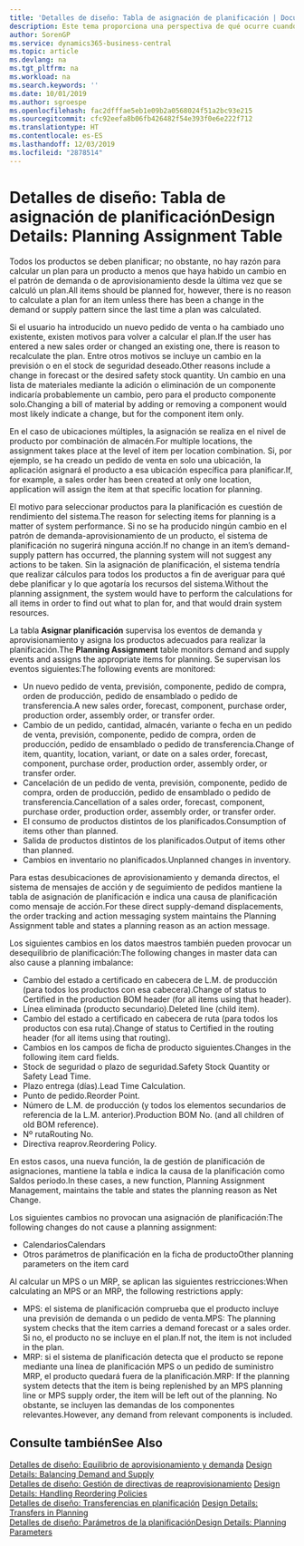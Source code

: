 ```yaml
---
title: 'Detalles de diseño: Tabla de asignación de planificación | Documentos de Microsoft'
description: Este tema proporciona una perspectiva de qué ocurre cuando se modifica la forma en que realiza un plan para un producto.
author: SorenGP
ms.service: dynamics365-business-central
ms.topic: article
ms.devlang: na
ms.tgt_pltfrm: na
ms.workload: na
ms.search.keywords: ''
ms.date: 10/01/2019
ms.author: sgroespe
ms.openlocfilehash: fac2dfffae5eb1e09b2a0568024f51a2bc93e215
ms.sourcegitcommit: cfc92eefa8b06fb426482f54e393f0e6e222f712
ms.translationtype: HT
ms.contentlocale: es-ES
ms.lasthandoff: 12/03/2019
ms.locfileid: "2878514"
---
```

# <a name="design-details-planning-assignment-table"></a><span data-ttu-id="33700-103">Detalles de diseño: Tabla de asignación de planificación</span><span class="sxs-lookup"><span data-stu-id="33700-103">Design Details: Planning Assignment Table</span></span>
<span data-ttu-id="33700-104">Todos los productos se deben planificar; no obstante, no hay razón para calcular un plan para un producto a menos que haya habido un cambio en el patrón de demanda o de aprovisionamiento desde la última vez que se calculó un plan.</span><span class="sxs-lookup"><span data-stu-id="33700-104">All items should be planned for, however, there is no reason to calculate a plan for an item unless there has been a change in the demand or supply pattern since the last time a plan was calculated.</span></span>  

<span data-ttu-id="33700-105">Si el usuario ha introducido un nuevo pedido de venta o ha cambiado uno existente, existen motivos para volver a calcular el plan.</span><span class="sxs-lookup"><span data-stu-id="33700-105">If the user has entered a new sales order or changed an existing one, there is reason to recalculate the plan.</span></span> <span data-ttu-id="33700-106">Entre otros motivos se incluye un cambio en la previsión o en el stock de seguridad deseado.</span><span class="sxs-lookup"><span data-stu-id="33700-106">Other reasons include a change in forecast or the desired safety stock quantity.</span></span> <span data-ttu-id="33700-107">Un cambio en una lista de materiales mediante la adición o eliminación de un componente indicaría probablemente un cambio, pero para el producto componente solo.</span><span class="sxs-lookup"><span data-stu-id="33700-107">Changing a bill of material by adding or removing a component would most likely indicate a change, but for the component item only.</span></span>  

<span data-ttu-id="33700-108">En el caso de ubicaciones múltiples, la asignación se realiza en el nivel de producto por combinación de almacén.</span><span class="sxs-lookup"><span data-stu-id="33700-108">For multiple locations, the assignment takes place at the level of item per location combination.</span></span> <span data-ttu-id="33700-109">Si, por ejemplo, se ha creado un pedido de venta en solo una ubicación, la aplicación asignará el producto a esa ubicación específica para planificar.</span><span class="sxs-lookup"><span data-stu-id="33700-109">If, for example, a sales order has been created at only one location, application will assign the item at that specific location for planning.</span></span>  

<span data-ttu-id="33700-110">El motivo para seleccionar productos para la planificación es cuestión de rendimiento del sistema.</span><span class="sxs-lookup"><span data-stu-id="33700-110">The reason for selecting items for planning is a matter of system performance.</span></span> <span data-ttu-id="33700-111">Si no se ha producido ningún cambio en el patrón de demanda-aprovisionamiento de un producto, el sistema de planificación no sugerirá ninguna acción.</span><span class="sxs-lookup"><span data-stu-id="33700-111">If no change in an item’s demand-supply pattern has occurred, the planning system will not suggest any actions to be taken.</span></span> <span data-ttu-id="33700-112">Sin la asignación de planificación, el sistema tendría que realizar cálculos para todos los productos a fin de averiguar para qué debe planificar y lo que agotaría los recursos del sistema.</span><span class="sxs-lookup"><span data-stu-id="33700-112">Without the planning assignment, the system would have to perform the calculations for all items in order to find out what to plan for, and that would drain system resources.</span></span>  

<span data-ttu-id="33700-113">La tabla **Asignar planificación** supervisa los eventos de demanda y aprovisionamiento y asigna los productos adecuados para realizar la planificación.</span><span class="sxs-lookup"><span data-stu-id="33700-113">The **Planning Assignment** table monitors demand and supply events and assigns the appropriate items for planning.</span></span> <span data-ttu-id="33700-114">Se supervisan los eventos siguientes:</span><span class="sxs-lookup"><span data-stu-id="33700-114">The following events are monitored:</span></span>  

* <span data-ttu-id="33700-115">Un nuevo pedido de venta, previsión, componente, pedido de compra, orden de producción, pedido de ensamblado o pedido de transferencia.</span><span class="sxs-lookup"><span data-stu-id="33700-115">A new sales order, forecast, component, purchase order, production order, assembly order, or transfer order.</span></span>  
* <span data-ttu-id="33700-116">Cambio de un pedido, cantidad, almacén, variante o fecha en un pedido de venta, previsión, componente, pedido de compra, orden de producción, pedido de ensamblado o pedido de transferencia.</span><span class="sxs-lookup"><span data-stu-id="33700-116">Change of item, quantity, location, variant, or date on a sales order, forecast, component, purchase order, production order, assembly order, or transfer order.</span></span>  
* <span data-ttu-id="33700-117">Cancelación de un pedido de venta, previsión, componente, pedido de compra, orden de producción, pedido de ensamblado o pedido de transferencia.</span><span class="sxs-lookup"><span data-stu-id="33700-117">Cancellation of a sales order, forecast, component, purchase order, production order, assembly order, or transfer order.</span></span>  
* <span data-ttu-id="33700-118">El consumo de productos distintos de los planificados.</span><span class="sxs-lookup"><span data-stu-id="33700-118">Consumption of items other than planned.</span></span>  
* <span data-ttu-id="33700-119">Salida de productos distintos de los planificados.</span><span class="sxs-lookup"><span data-stu-id="33700-119">Output of items other than planned.</span></span>  
* <span data-ttu-id="33700-120">Cambios en inventario no planificados.</span><span class="sxs-lookup"><span data-stu-id="33700-120">Unplanned changes in inventory.</span></span>  

<span data-ttu-id="33700-121">Para estas desubicaciones de aprovisionamiento y demanda directos, el sistema de mensajes de acción y de seguimiento de pedidos mantiene la tabla de asignación de planificación e indica una causa de planificación como mensaje de acción.</span><span class="sxs-lookup"><span data-stu-id="33700-121">For these direct supply-demand displacements, the order tracking and action messaging system maintains the Planning Assignment table and states a planning reason as an action message.</span></span>  

<span data-ttu-id="33700-122">Los siguientes cambios en los datos maestros también pueden provocar un desequilibrio de planificación:</span><span class="sxs-lookup"><span data-stu-id="33700-122">The following changes in master data can also cause a planning imbalance:</span></span>  

* <span data-ttu-id="33700-123">Cambio del estado a certificado en cabecera de L.M. de producción (para todos los productos con esa cabecera).</span><span class="sxs-lookup"><span data-stu-id="33700-123">Change of status to Certified in the production BOM header (for all items using that header).</span></span>  
* <span data-ttu-id="33700-124">Línea eliminada (producto secundario).</span><span class="sxs-lookup"><span data-stu-id="33700-124">Deleted line (child item).</span></span>  
* <span data-ttu-id="33700-125">Cambio del estado a certificado en cabecera de ruta (para todos los productos con esa ruta).</span><span class="sxs-lookup"><span data-stu-id="33700-125">Change of status to Certified in the routing header (for all items using that routing).</span></span>  
* <span data-ttu-id="33700-126">Cambios en los campos de ficha de producto siguientes.</span><span class="sxs-lookup"><span data-stu-id="33700-126">Changes in the following item card fields.</span></span>  
* <span data-ttu-id="33700-127">Stock de seguridad o plazo de seguridad.</span><span class="sxs-lookup"><span data-stu-id="33700-127">Safety Stock Quantity or Safety Lead Time.</span></span>  
* <span data-ttu-id="33700-128">Plazo entrega (días).</span><span class="sxs-lookup"><span data-stu-id="33700-128">Lead Time Calculation.</span></span>  
* <span data-ttu-id="33700-129">Punto de pedido.</span><span class="sxs-lookup"><span data-stu-id="33700-129">Reorder Point.</span></span>  
* <span data-ttu-id="33700-130">Número de L.M. de producción (y todos los elementos secundarios de referencia de la L.M. anterior).</span><span class="sxs-lookup"><span data-stu-id="33700-130">Production BOM No. (and all children of old BOM reference).</span></span>  
* <span data-ttu-id="33700-131">Nº ruta</span><span class="sxs-lookup"><span data-stu-id="33700-131">Routing No.</span></span>  
* <span data-ttu-id="33700-132">Directiva reaprov.</span><span class="sxs-lookup"><span data-stu-id="33700-132">Reordering Policy.</span></span>  

<span data-ttu-id="33700-133">En estos casos, una nueva función, la de gestión de planificación de asignaciones, mantiene la tabla e indica la causa de la planificación como Saldos periodo.</span><span class="sxs-lookup"><span data-stu-id="33700-133">In these cases, a new function, Planning Assignment Management, maintains the table and states the planning reason as Net Change.</span></span>  

<span data-ttu-id="33700-134">Los siguientes cambios no provocan una asignación de planificación:</span><span class="sxs-lookup"><span data-stu-id="33700-134">The following changes do not cause a planning assignment:</span></span>  

* <span data-ttu-id="33700-135">Calendarios</span><span class="sxs-lookup"><span data-stu-id="33700-135">Calendars</span></span>  
* <span data-ttu-id="33700-136">Otros parámetros de planificación en la ficha de producto</span><span class="sxs-lookup"><span data-stu-id="33700-136">Other planning parameters on the item card</span></span>  

<span data-ttu-id="33700-137">Al calcular un MPS o un MRP, se aplican las siguientes restricciones:</span><span class="sxs-lookup"><span data-stu-id="33700-137">When calculating an MPS or an MRP, the following restrictions apply:</span></span>  

* <span data-ttu-id="33700-138">MPS: el sistema de planificación comprueba que el producto incluye una previsión de demanda o un pedido de venta.</span><span class="sxs-lookup"><span data-stu-id="33700-138">MPS: The planning system checks that the item carries a demand forecast or a sales order.</span></span> <span data-ttu-id="33700-139">Si no, el producto no se incluye en el plan.</span><span class="sxs-lookup"><span data-stu-id="33700-139">If not, the item is not included in the plan.</span></span>  
* <span data-ttu-id="33700-140">MRP: si el sistema de planificación detecta que el producto se repone mediante una línea de planificación MPS o un pedido de suministro MRP, el producto quedará fuera de la planificación.</span><span class="sxs-lookup"><span data-stu-id="33700-140">MRP: If the planning system detects that the item is being replenished by an MPS planning line or MPS supply order, the item will be left out of the planning.</span></span> <span data-ttu-id="33700-141">No obstante, se incluyen las demandas de los componentes relevantes.</span><span class="sxs-lookup"><span data-stu-id="33700-141">However, any demand from relevant components is included.</span></span>  

## <a name="see-also"></a><span data-ttu-id="33700-142">Consulte también</span><span class="sxs-lookup"><span data-stu-id="33700-142">See Also</span></span>  
<span data-ttu-id="33700-143">[Detalles de diseño: Equilibrio de aprovisionamiento y demanda](design-details-balancing-demand-and-supply.md) </span><span class="sxs-lookup"><span data-stu-id="33700-143">[Design Details: Balancing Demand and Supply](design-details-balancing-demand-and-supply.md) </span></span>  
<span data-ttu-id="33700-144">[Detalles de diseño: Gestión de directivas de reaprovisionamiento](design-details-handling-reordering-policies.md) </span><span class="sxs-lookup"><span data-stu-id="33700-144">[Design Details: Handling Reordering Policies](design-details-handling-reordering-policies.md) </span></span>  
<span data-ttu-id="33700-145">[Detalles de diseño: Transferencias en planificación](design-details-transfers-in-planning.md) </span><span class="sxs-lookup"><span data-stu-id="33700-145">[Design Details: Transfers in Planning](design-details-transfers-in-planning.md) </span></span>  
[<span data-ttu-id="33700-146">Detalles de diseño: Parámetros de la planificación</span><span class="sxs-lookup"><span data-stu-id="33700-146">Design Details: Planning Parameters</span></span>](design-details-planning-parameters.md)  
